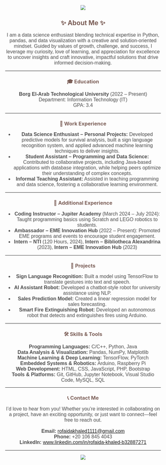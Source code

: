 <div align="center">
  <img src="https://capsule-render.vercel.app/api?type=waving&color=7b5e57&height=200&section=header&text=Welcome%20to%20My%20World!&fontSize=35&fontColor=fef3e3"/>
</div>

<h2 align="center" style="color:#7b5e57;">✨ About Me ✨</h2>
<p align="center" style="font-family: Arial, sans-serif; font-size: 16px; color: #4b4b4b;">
  I am a data science enthusiast blending technical expertise in Python, pandas, and data visualization with a creative and solution-oriented mindset. Guided by values of growth, challenge, and success, I leverage my curiosity, love of learning, and appreciation for excellence to uncover insights and craft innovative, impactful solutions that drive informed decision-making.
</p>
<hr>

<h3 style="text-align: center; color:#7b5e57;">🎓 Education</h3>
<p align="center" style="font-family: Arial, sans-serif; font-size: 16px; color: #4b4b4b;">
  <strong>Borg El-Arab Technological University</strong> (2022 – Present)<br>
  Department: Information Technology (IT)<br>
  GPA: 3.4
</p>
<hr>

<h3 style="text-align: center; color:#7b5e57;">💼 Work Experience</h3>
<div align="center" style="font-family: Arial, sans-serif; font-size: 16px; color: #4b4b4b;">
  <ul>
    <li><strong>Data Science Enthusiast – Personal Projects:</strong> Developed predictive models for survival analysis, built a sign language recognition system, and applied advanced machine learning techniques to deliver insights.</li>
    <li><strong>Student Assistant – Programming and Data Science:</strong> Contributed to collaborative projects, including Java-based applications with database integration, while helping peers optimize their understanding of complex concepts.</li>
    <li><strong>Informal Teaching Assistant:</strong> Assisted in teaching programming and data science, fostering a collaborative learning environment.</li>
  </ul>
</div>
<hr>

<h3 style="text-align: center; color:#7b5e57;">🧩 Additional Experience</h3>
<div align="center" style="font-family: Arial, sans-serif; font-size: 16px; color: #4b4b4b;">
  <ul>
    <li><strong>Coding Instructor – Jupiter Academy</strong> (March 2024 – July 2024): Taught programming basics using Scratch and LEGO robotics to students.</li>
    <li><strong>Ambassador – EME Innovation Hub</strong> (2022 – Present): Promoted EME programs and events to encourage student engagement.</li>
    <li><strong>Intern – NTI</strong> (120 Hours, 2024), <strong>Intern – Bibliotheca Alexandrina</strong> (2023), <strong>Intern – EME Innovation Hub</strong> (2023)</li>
  </ul>
</div>
<hr>

<h3 style="text-align: center; color:#7b5e57;">🚀 Projects</h3>
<div align="center" style="font-family: Arial, sans-serif; font-size: 16px; color: #4b4b4b;">
  <ul>
    <li><strong>Sign Language Recognition:</strong> Built a model using TensorFlow to translate gestures into text and speech.</li>
    <li><strong>AI Assistant Robot:</strong> Developed a chatbot-style robot for university assistance using NLP.</li>
    <li><strong>Sales Prediction Model:</strong> Created a linear regression model for sales forecasting.</li>
    <li><strong>Smart Fire Extinguishing Robot:</strong> Developed an autonomous robot that detects and extinguishes fires using Arduino.</li>
  </ul>
</div>
<hr>

<h3 style="text-align: center; color:#7b5e57;">🛠️ Skills & Tools</h3>
<div align="center" style="font-family: Arial, sans-serif; font-size: 16px; color: #4b4b4b;">
  <strong>Programming Languages:</strong> C/C++, Python, Java<br>
  <strong>Data Analysis & Visualization:</strong> Pandas, NumPy, Matplotlib<br>
  <strong>Machine Learning & Deep Learning:</strong> TensorFlow, PyTorch<br>
  <strong>Embedded Systems & Robotics:</strong> Arduino, Raspberry Pi<br>
  <strong>Web Development:</strong> HTML, CSS, JavaScript, PHP, Bootstrap<br>
  <strong>Tools & Platforms:</strong> Git, GitHub, Jupyter Notebook, Visual Studio Code, MySQL, SQL<br>
</div>
<hr>

<h3 style="text-align: center; color:#7b5e57;">📞 Contact Me</h3>
<p align="center" style="font-family: Arial, sans-serif; font-size: 16px; color: #4b4b4b;">
  I’d love to hear from you! Whether you’re interested in collaborating on a project, have an exciting opportunity, or just want to connect—feel free to reach out.<br><br>
  <strong>Email:</strong> <a href="mailto:rofaida.khaled1111@gmail.com">rofaidakhaled1111@gmail.com</a><br>
  <strong>Phone:</strong> +20 106 845 4043<br>
  <strong>LinkedIn:</strong> <a href="https://www.linkedin.com/in/rofaida-khaled-b32887271" target="_blank">www.linkedin.com/in/rofaida-khaled-b32887271</a>
</p>

<hr>

<p align="center">
  <img src="https://capsule-render.vercel.app/api?type=waving&color=7b5e57&height=150&section=footer"/>
</p>
